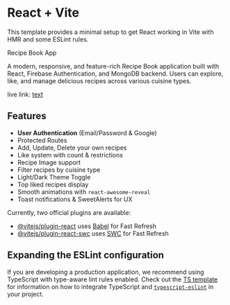 # React + Vite

This template provides a minimal setup to get React working in Vite with HMR and some ESLint rules.





 Recipe Book App

 A modern, responsive, and feature-rich Recipe Book application built with React, Firebase Authentication, and MongoDB backend. Users can explore, like, and manage delicious recipes across various cuisine types.


live link: [text](https://charming-fairy-b359bc.netlify.app/)

##  Features

-  **User Authentication** (Email/Password & Google)
-  Protected Routes
-  Add, Update, Delete your own recipes
-  Like system with count & restrictions
-  Recipe Image support
-  Filter recipes by cuisine type
-  Light/Dark Theme Toggle
-  Top liked recipes display
-  Smooth animations with `react-awesome-reveal`
-  Toast notifications & SweetAlerts for UX


Currently, two official plugins are available:

- [@vitejs/plugin-react](https://github.com/vitejs/vite-plugin-react/blob/main/packages/plugin-react) uses [Babel](https://babeljs.io/) for Fast Refresh
- [@vitejs/plugin-react-swc](https://github.com/vitejs/vite-plugin-react/blob/main/packages/plugin-react-swc) uses [SWC](https://swc.rs/) for Fast Refresh

## Expanding the ESLint configuration

If you are developing a production application, we recommend using TypeScript with type-aware lint rules enabled. Check out the [TS template](https://github.com/vitejs/vite/tree/main/packages/create-vite/template-react-ts) for information on how to integrate TypeScript and [`typescript-eslint`](https://typescript-eslint.io) in your project.
